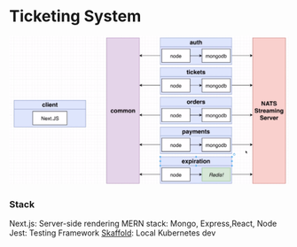 # Ticketing System

![](/architecture-screenshot.png)

### Stack

Next.js: Server-side rendering
MERN stack: Mongo, Express,React, Node
Jest: Testing Framework
[Skaffold](https://skaffold.dev/): Local Kubernetes dev
